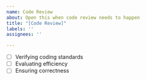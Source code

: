 ```yaml
---
name: Code Review
about: Open this when code review needs to happen
title: "[Code Review]"
labels: ''
assignees: ''

---
```


- [ ] Verifying coding standards
- [ ] Evaluating efficiency
- [ ] Ensuring correctness
